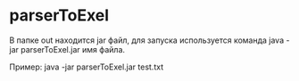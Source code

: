 # parserToExel
В папке out находится jar файл, для запуска используется команда java -jar parserToExel.jar имя файла.


Пример:
  java -jar parserToExel.jar test.txt
